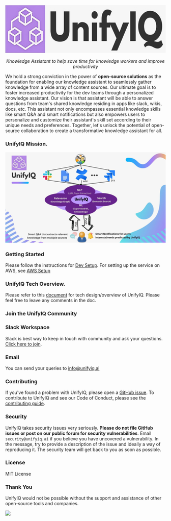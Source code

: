 <p align="center">
  <a href="https://www.unifyiq.co/"><img src="resources/images/logo.jpg" width="620" height="150" alt="UnifyIQ"></a>
</p>
<p align="center">
    <em>Knowledge Assistant to help save time for knowledge workers and improve productivity</em>
</p>

We hold a strong conviction in the power of **open-source solutions** as the foundation for enabling our knowledge assistant to seamlessly gather knowledge from a wide array of content sources. Our ultimate goal is to foster increased productivity for the dev teams through a personalized knowledge assistant. Our vision is that assistant will be able to answer questions from team's shared knowledge residing in apps like slack, wikis, docs, etc. This assistant not only encompasses essential knowledge skills like smart Q&A and smart notifications but also empowers users to personalize and customize their assistant's skill set according to their unique needs and preferences. Together, let's unlock the potential of open-source collaboration to create a transformative knowledge assistant for all.

### UnifyIQ Mission.
![UnifyIQ Mission](resources/images/unify-iq-mission.jpg)

### Getting Started
Please follow the instructions for [Dev Setup](/unifyiq/README.md). For setting up the service on AWS, see [AWS Setup](https://docs.unifyiq.co/playbooks)
### UnifyIQ Tech Overview.
Please refer to this [document](https://docs.google.com/document/d/1FxmtSwrd_sa_Lt9MTp39k-zsXMc_qgqbCVd93q3b0oQ/edit?usp=sharing) for tech design/overview of UnifyIQ. Please feel free to leave any comments in the doc.

### Join the UnifyIQ Community

### Slack Workspace

Slack is best way to keep in touch with community and ask your questions. [Click here to join](https://join.slack.com/t/unifyiq/shared_invite/zt-1v4r8qd2b-6dc8BRKdJ3jemEY9iFnYVg). 

### Email

You can send your queries to info@unifyiq.ai

### Contributing

If you've found a problem with UnifyIQ, please open a [GitHub issue](https://github.com/unifyiq/unifyiq/issues/new/choose). To contribute to UnifyIQ and see our Code of Conduct, please see the [contributing guide](CONTRIBUTING.md).

### Security

UnifyIQ takes security issues very seriously. **Please do not file GitHub issues or post on our public forum for security vulnerabilities**. Email `security@unifyiq.ai` if you believe you have uncovered a vulnerability. In the message, try to provide a description of the issue and ideally a way of reproducing it. The security team will get back to you as soon as possible.

### License

MIT License

### Thank You

UnifyIQ would not be possible without the support and assistance of other open-source tools and companies.

<a href="https://github.com/unifyiq/unifyiq/graphs/contributors">
  <img src="https://contrib.rocks/image?repo=unifyiq/unifyiq"/>
</a>

